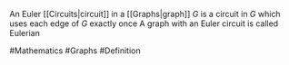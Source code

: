 An Euler [[Circuits|circuit]] in a [[Graphs|graph]] $G$ is a circuit in $G$ which uses each edge of $G$ exactly once
A graph with an Euler circuit is called Eulerian

#Mathematics #Graphs #Definition 
